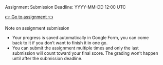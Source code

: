 Assignment Submission Deadline: YYYY-MM-DD 12:00 UTC

[👉 Go to assignment 👈](https://forms.gle/Xc22sJEDD8GtYeHJA)

Note on assignment submission

- Your progress is saved automatically in Google Form, you can come back to it if you don’t want to finish it in one go.
- You can submit the assignment multiple times and only the last submission will count toward your final score. The grading won’t happen until after the submission deadline.
